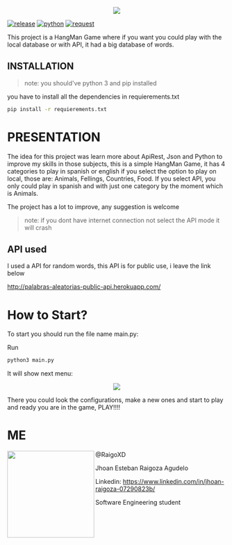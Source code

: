 <p align="center">
  <img src="https://user-images.githubusercontent.com/66691963/179053280-987c995b-a97e-4f35-9453-e551ccfc2d19.png">
</p>


[![release](https://badgen.net/badge/release/1.0)](https://travis-ci.org/joemccann/dillinger) 
[![python](https://badgen.net/badge/python/3.10)](https://www.python.org/)
[![request](http://badgen.net/badge/request/2.28.1/green)](https://pypi.org/project/requests/)


This project is a HangMan Game where if you want you could play with the local database or with API, it had a big database of words.

## INSTALLATION


> note: you should've python 3 and pip installed


you have to install all the dependencies in requierements.txt

```sh
pip install -r requierements.txt
```


# PRESENTATION


The idea for this project was learn more about ApiRest, Json and Python to improve my skills in those subjects, this is a simple HangMan Game, it has 4 categories to play in spanish or english if you select the option to play on local, those are: Animals, Fellings, Countries, Food. If you select API, you only could play in spanish and with just one category by the moment which is Animals.

The project has a lot to improve, any suggestion is welcome


> note: if you dont have internet connection not select the API mode it will crash

## API used 

I used a API for random words, this API is for public use, i leave the link below

http://palabras-aleatorias-public-api.herokuapp.com/


# How to Start? 


To start you should run the file name main.py:

Run

```bash
python3 main.py
```
It will show next menu:

<p align="center">
  <img src="https://user-images.githubusercontent.com/66691963/179068751-471bcfc6-618e-425a-a452-bd8b07fb5b30.png">
</p>

There you could look the configurations, make a new ones and start to play
and ready you are in the game, PLAY!!!!

# ME

<img align="left" width="200" height="200" src="https://avatars.githubusercontent.com/u/66691963?v=4">

@RaigoXD

Jhoan Esteban Raigoza Agudelo

Linkedin: https://www.linkedin.com/in/jhoan-raigoza-07290823b/

Software Engineering student 
